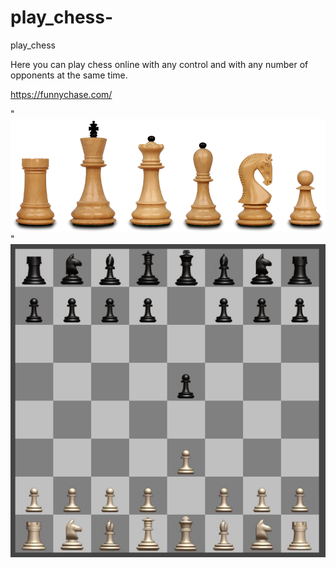 # play_chess-
play_chess

Here you can play chess online with any control and with any number of opponents at the same time.

https://funnychase.com/

"<img src="https://github.com/funnychase/play_chess-/blob/master/image1.png">
"<img src="https://github.com/funnychase/play_chess-/blob/master/image2.jpg">
